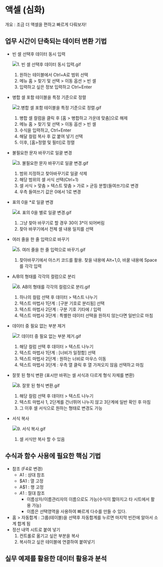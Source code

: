 # 액셀 (심화)

개요 : 조금 더 액셀을 편하고 빠르게 다뤄보자!

## 업무 시간이 단축되는 데이터 변환 기법

- 빈 셀 선택후 데이터 동시 입력
  
  ![1. 빈 셀 선택후 데이터 동시 입력.gif](assets/01.%20%EB%B9%88%20%EC%85%80%20%EC%84%A0%ED%83%9D%ED%9B%84%20%EB%8D%B0%EC%9D%B4%ED%84%B0%20%EB%8F%99%EC%8B%9C%20%EC%9E%85%EB%A0%A5.gif)
  1. 원하는 테이블에서 Ctrl+A로 범위 선택
  2. 메뉴 홈 > 찾기 및 선택 > 이동 옵션 > 빈 셀
  3. 입력하고 싶은 정보 입력하고 Ctrl+Enter
- 병합 셀 포함 테이블을 특정 기준으로 정렬
  
  ![2.병합 셀 포함 테이블을 특정 기준으로 정렬.gif](assets/02.%EB%B3%91%ED%95%A9%20%EC%85%80%20%ED%8F%AC%ED%95%A8%20%ED%85%8C%EC%9D%B4%EB%B8%94%EC%9D%84%20%ED%8A%B9%EC%A0%95%20%EA%B8%B0%EC%A4%80%EC%9C%BC%EB%A1%9C%20%EC%A0%95%EB%A0%AC.gif)
  1. 병합 셀 컬럼을 클릭 후 [홈 > 병합하고 가운데 맞춤]으로 해제
  2. 메뉴 홈 > 찾기 및 선택 > 이동 옵션 > 빈 셀
  3. 수식을 입력하고, Ctrl+Enter
  4. 해달 컬럼 복사 후 값 붙여 넣기 선택
  5. 이후, [홈>정렬 및 필터]로 정렬
- 불필요한 문자 바꾸기로 일괄 변경
  
  ![3. 불필요한 문자 바꾸기로 일괄 변경.gif](assets/03.%20%EB%B6%88%ED%95%84%EC%9A%94%ED%95%9C%20%EB%AC%B8%EC%9E%90%20%EB%B0%94%EA%BE%B8%EA%B8%B0%EB%A1%9C%20%EC%9D%BC%EA%B4%84%20%EB%B3%80%EA%B2%BD.gif)
  1. 범위 지정하고 찾아바꾸기로 일괄 삭제
  2. 해당 범위의 셀 서식 선택(Ctrl+1)
  3. 셀 서식 > 맞춤 > 텍스트 맞춤 > 가로 > 균등 분할(들여쓰기)로 변경
  4. 우측 들여쓰기 값은 0에서 1로 변경
- 표의 0을 *로 일괄 변경
  
  ![4. 표의 0을 별로 일괄 변경.gif](assets/04.%20%ED%91%9C%EC%9D%98%200%EC%9D%84%20%EB%B3%84%EB%A1%9C%20%EC%9D%BC%EA%B4%84%20%EB%B3%80%EA%B2%BD.gif)
  1. 그냥 찾아 바꾸기로 할 경우 30이 3*이 되어버림
  2. 찾아 바꾸기에서 전체 셀 내용 일치를 선택
- 여러 줄을 한 줄 입력으로 바꾸기
  
  ![5. 여러 줄을 한 줄 입력으로 바꾸기.gif](assets/05.%20%EC%97%AC%EB%9F%AC%20%EC%A4%84%EC%9D%84%20%ED%95%9C%20%EC%A4%84%20%EC%9E%85%EB%A0%A5%EC%9C%BC%EB%A1%9C%20%EB%B0%94%EA%BE%B8%EA%B8%B0.gif)
  1. 찾아바꾸기에서 아스키 코드를 활용. 찾을 내용에 Alt+1,0, 바꿀 내용에 Space를 각각 입력
- A/B의 형태를 각각의 컬럼으로 분리
  
  ![6. AB의 형태를 각각의 컬럼으로 분리.gif](assets/06.%20AB%EC%9D%98%20%ED%98%95%ED%83%9C%EB%A5%BC%20%EA%B0%81%EA%B0%81%EC%9D%98%20%EC%BB%AC%EB%9F%BC%EC%9C%BC%EB%A1%9C%20%EB%B6%84%EB%A6%AC.gif)
  1. 하나의 컬럼 선택 후 데이터 > 텍스트 나누기
  2. 텍스트 마법사 1단계 : [구분 기호로 분리됨] 선택
  3. 텍스트 마법사 2단계 : 구분 기호 기타에 / 입력
  4. 텍스트 마법사 3단계 : 특별한 데이터 선택을 원하지 않는다면 일반으로 마침
- 데이터 중 필요 없는 부분 제거
  
  ![7. 데이터 중 필요 없는 부분 제거.gif](assets/07.%20%EB%8D%B0%EC%9D%B4%ED%84%B0%20%EC%A4%91%20%ED%95%84%EC%9A%94%20%EC%97%86%EB%8A%94%20%EB%B6%80%EB%B6%84%20%EC%A0%9C%EA%B1%B0.gif)
  1. 해당 컬럼 선택 후 데이터 > 텍스트 나누기
  2. 텍스트 마법사 1단계 : [너비가 일정함] 선택
  3. 텍스트 마법사 2단계 : 원하는 너비로 마우스 이동
  4. 텍스트 마법사 3단계 : 우측 열 클릭 후 열 가져오지 않음 선택하고 마침
- 잘못 된 형식 변환 (표시만 바뀌는 셀 서식과 다르게 형식 자체를 변환)
  
  ![8. 잘못 된 형식 변환.gif](assets/08.%20%EC%9E%98%EB%AA%BB%20%EB%90%9C%20%ED%98%95%EC%8B%9D%20%EB%B3%80%ED%99%98.gif)
  1. 해당 컬럼 선택 후 데이터 > 텍스트 나누기
  2. 텍스트 마법사 1, 2단계를 건너뛰어 나누지 않고 3단계에 일반 확인 후 마침
  3. 그 이후 셀 서식으로 원하는 형태로 변경도 가능
- 서식 복사
  
  ![9. 서식 복사.gif](assets/09.%20%EC%84%9C%EC%8B%9D%20%EB%B3%B5%EC%82%AC.gif)
  1. 셀 서식만 복사 할 수 있음

## 수식과 함수 사용에 필요한 핵심 기법

- 참조 (F4로 변경)
  - A1 : 상대 참조
  - $A1 : 열 고정
  - A$1 : 행 고정
  - $A$1 : 절대 참조
    - 이름상자/이름관리자의 이름으로도 가능(수식이 짧아지고 타 시트에서 활용 가능)
    - 이름은 선택영역을 사용하여 빠르게 다수를 만들 수 있다.
- 홈 > 자동합계 : 그룹(테이블)을 선택후 자동합계를 누르면 마지막 빈칸에 알아서 소계 합계 됨
- 정산 내역 시트로 붙여 넣기
  1. 컨트롤로 옮기고 싶은 부분을 복사
  2. 복사하고 싶은 테이블에 연결하여 붙여넣기

## 실무 예제를 활용한 데이터 활용과 분석
